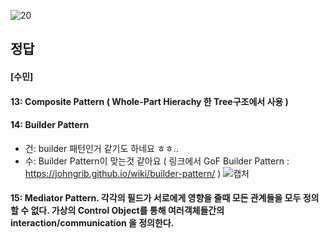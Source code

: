 ![20](https://user-images.githubusercontent.com/69576676/132937777-631949cd-ea39-4d99-b486-a8ad9c0a42ce.JPG)

정답 
----
#### [수민]
#### 13: Composite Pattern ( Whole-Part Hierachy 한 Tree구조에서 사용 )
#### 14: Builder Pattern
+ 건: builder 패턴인거 같기도 하네요 ㅎㅎ..
+ 수: Builder Pattern이 맞는것 같아요 ( 링크에서 GoF Builder Pattern : https://johngrib.github.io/wiki/builder-pattern/ )
![캡처](https://user-images.githubusercontent.com/69576676/133024911-26d812a9-c4d3-44f7-b62e-a759bf6acedd.JPG)
#### 15: Mediator Pattern.  각각의 필드가 서로에게 영향을 줄때 모든 관계들을 모두 정의할 수 없다. 가상의 Control Object를 통해 여러객체들간의 interaction/communication 을 정의한다.
